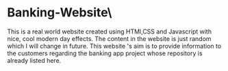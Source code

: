 # Banking-Website\
This is a real world website created using HTMl,CSS and Javascript with nice, cool modern day effects. The content in the website is just random which I will change in future. This website 's aim is to provide information to the customers regarding the banking app project whose repository is already listed here.
